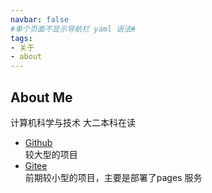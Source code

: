 ```yaml
---
navbar: false
#单个页面不显示导航栏 yaml 语法#
tags: 
- 关于
- about
---
```

## About Me

计算机科学与技术 大二本科在读

- [Github](https://github.com/Galileo01)   
 较大型的项目
- [Gitee](https://gitee.com/ego-git)   
前期较小型的项目，主要是部署了pages 服务


